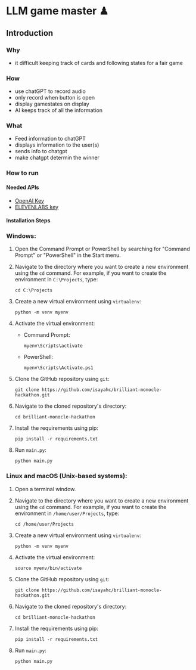 # LLM game master ♟

## Introduction

### Why

- it difficult keeping track of cards and following states for a fair game
  
### How

- use chatGPT to record audio
- only record when button is open
- display gamestates on display
- AI keeps track of all the information
  
### What

- Feed information to chatGPT
- displays information to the user(s)
- sends info to chatgpt
- make chatgpt determin the winner

### How to run

#### Needed APIs

- [OpenAI Key](https://platform.openai.com/overview)
- [ELEVENLABS key](https://elevenlabs.io/)

#### Installation Steps

### Windows:

1. Open the Command Prompt or PowerShell by searching for "Command Prompt" or "PowerShell" in the Start menu.

2. Navigate to the directory where you want to create a new environment using the `cd` command. For example, if you want to create the environment in `C:\Projects`, type:
   ```
   cd C:\Projects
   ```

3. Create a new virtual environment using `virtualenv`:
   ```
   python -m venv myenv
   ```

4. Activate the virtual environment:
   - Command Prompt:
     ```
     myenv\Scripts\activate
     ```
   - PowerShell:
     ```
     myenv\Scripts\Activate.ps1
     ```

5. Clone the GitHub repository using `git`:
   ```
   git clone https://github.com/isayahc/brilliant-monocle-hackathon.git
   ```

6. Navigate to the cloned repository's directory:
   ```
   cd brilliant-monocle-hackathon
   ```

7. Install the requirements using pip:
   ```
   pip install -r requirements.txt
   ```

8. Run `main.py`:
   ```
   python main.py
   ```

### Linux and macOS (Unix-based systems):

1. Open a terminal window.

2. Navigate to the directory where you want to create a new environment using the `cd` command. For example, if you want to create the environment in `/home/user/Projects`, type:
   ```
   cd /home/user/Projects
   ```

3. Create a new virtual environment using `virtualenv`:
   ```
   python -m venv myenv
   ```

4. Activate the virtual environment:
   ```
   source myenv/bin/activate
   ```

5. Clone the GitHub repository using `git`:
   ```
   git clone https://github.com/isayahc/brilliant-monocle-hackathon.git
   ```

6. Navigate to the cloned repository's directory:
   ```
   cd brilliant-monocle-hackathon
   ```

7. Install the requirements using pip:
   ```
   pip install -r requirements.txt
   ```

8. Run `main.py`:
   ```
   python main.py
   ```
